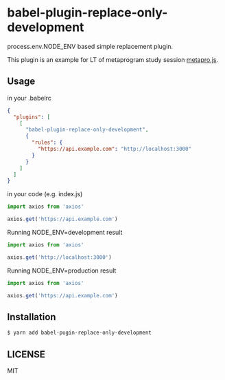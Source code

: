 # babel-plugin-replace-only-development

process.env.NODE_ENV based simple replacement plugin.

This plugin is an example for LT of metaprogram study session [metapro.js](https://connpass.com/event/77100/).

## Usage

in your .babelrc

```json
{
  "plugins": [
    [
      "babel-plugin-replace-only-development",
      {
        "rules": {
          "https://api.example.com": "http://localhost:3000"
        }
      }
    ]
  ]
}
```

in your code (e.g. index.js)

```js
import axios from 'axios'

axios.get('https://api.example.com')
```

Running NODE_ENV=development result

```js
import axios from 'axios'

axios.get('http://localhost:3000')
```

Running NODE_ENV=production result

```js
import axios from 'axios'

axios.get('https://api.example.com')
```

## Installation

```sh
$ yarn add babel-pugin-replace-only-development
```

## LICENSE

MIT
